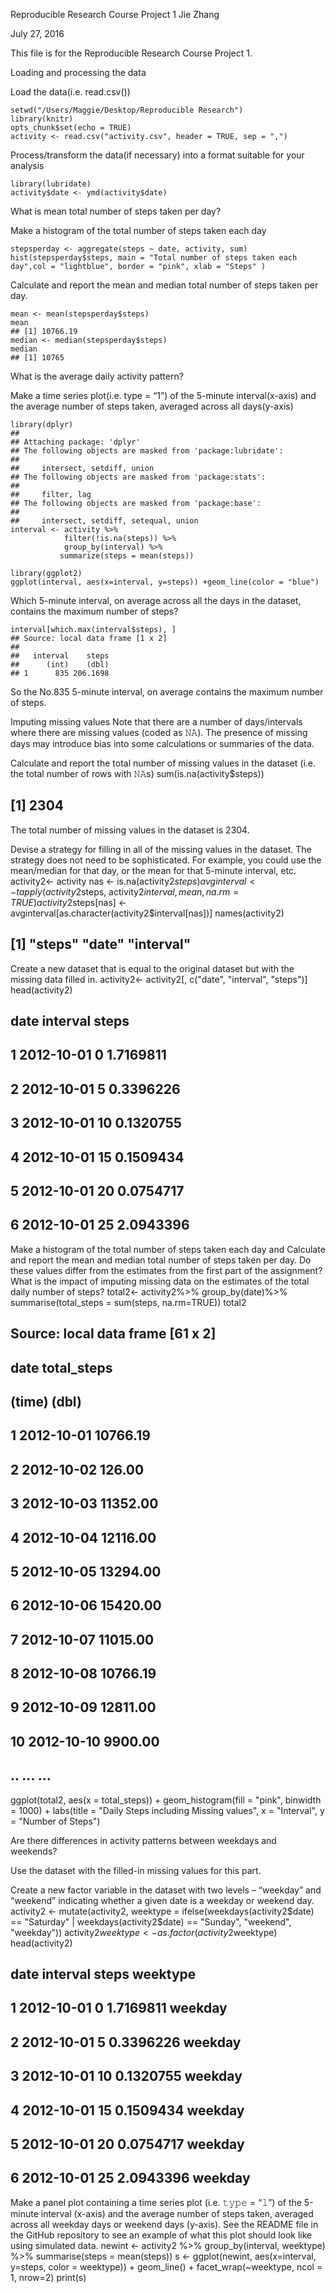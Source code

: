 Reproducible Research Course Project 1
Jie Zhang

July 27, 2016

This file is for the Reproducible Research Course Project 1.

Loading and processing the data

Load the data(i.e. read.csv())
```{r,echo = TRUE}
setwd("/Users/Maggie/Desktop/Reproducible Research")
library(knitr)
opts_chunk$set(echo = TRUE)
activity <- read.csv("activity.csv", header = TRUE, sep = ",")
```

Process/transform the data(if necessary) into a format suitable for your analysis
```{r}
library(lubridate)
activity$date <- ymd(activity$date)
```

What is mean total number of steps taken per day?

Make a histogram of the total number of steps taken each day
```{r}
stepsperday <- aggregate(steps ~ date, activity, sum)
hist(stepsperday$steps, main = "Total number of steps taken each day",col = "lightblue", border = "pink", xlab = "Steps" )
```

Calculate and report the mean and median total number of steps taken per day.
```{r}
mean <- mean(stepsperday$steps)
mean
## [1] 10766.19
median <- median(stepsperday$steps)
median
## [1] 10765
```

What is the average daily activity pattern?

Make a time series plot(i.e. type = “1”) of the 5-minute interval(x-axis) and the average number of steps taken, averaged across all days(y-axis)
```{r}
library(dplyr)
## 
## Attaching package: 'dplyr'
## The following objects are masked from 'package:lubridate':
## 
##     intersect, setdiff, union
## The following objects are masked from 'package:stats':
## 
##     filter, lag
## The following objects are masked from 'package:base':
## 
##     intersect, setdiff, setequal, union
interval <- activity %>%
            filter(!is.na(steps)) %>%
            group_by(interval) %>%
           summarize(steps = mean(steps))

library(ggplot2)
ggplot(interval, aes(x=interval, y=steps)) +geom_line(color = "blue")
```

Which 5-minute interval, on average across all the days in the dataset, contains the maximum number of steps?
```{r}
interval[which.max(interval$steps), ]
## Source: local data frame [1 x 2]
## 
##   interval    steps
##      (int)    (dbl)
## 1      835 206.1698
```
So the No.835 5-minute interval, on average contains the maximum number of steps.

Imputing missing values
Note that there are a number of days/intervals where there are missing values (coded as 𝙽𝙰). The presence of missing days may introduce bias into some calculations or summaries of the data.

Calculate and report the total number of missing values in the dataset (i.e. the total number of rows with 𝙽𝙰s)
sum(is.na(activity$steps))
## [1] 2304
The total number of missing values in the dataset is 2304.

Devise a strategy for filling in all of the missing values in the dataset. The strategy does not need to be sophisticated. For example, you could use the mean/median for that day, or the mean for that 5-minute interval, etc.
activity2<- activity 
     nas <- is.na(activity2$steps)
avginterval<- tapply(activity2$steps, activity2$interval, mean, na.rm=TRUE)
activity2$steps[nas] <- avginterval[as.character(activity2$interval[nas])]
names(activity2)
## [1] "steps"    "date"     "interval"
Create a new dataset that is equal to the original dataset but with the missing data filled in.
activity2<- activity2[, c("date", "interval", "steps")]
head(activity2)
##         date interval     steps
## 1 2012-10-01        0 1.7169811
## 2 2012-10-01        5 0.3396226
## 3 2012-10-01       10 0.1320755
## 4 2012-10-01       15 0.1509434
## 5 2012-10-01       20 0.0754717
## 6 2012-10-01       25 2.0943396
Make a histogram of the total number of steps taken each day and Calculate and report the mean and median total number of steps taken per day. Do these values differ from the estimates from the first part of the assignment? What is the impact of imputing missing data on the estimates of the total daily number of steps?
total2<- activity2%>%
        group_by(date)%>%
        summarise(total_steps = sum(steps, na.rm=TRUE))
total2
## Source: local data frame [61 x 2]
## 
##          date total_steps
##        (time)       (dbl)
## 1  2012-10-01    10766.19
## 2  2012-10-02      126.00
## 3  2012-10-03    11352.00
## 4  2012-10-04    12116.00
## 5  2012-10-05    13294.00
## 6  2012-10-06    15420.00
## 7  2012-10-07    11015.00
## 8  2012-10-08    10766.19
## 9  2012-10-09    12811.00
## 10 2012-10-10     9900.00
## ..        ...         ...
ggplot(total2, aes(x = total_steps)) +
        geom_histogram(fill = "pink", binwidth = 1000) +
        labs(title = "Daily Steps including Missing values", x = "Interval", y = "Number of Steps")


Are there differences in activity patterns between weekdays and weekends?

Use the dataset with the filled-in missing values for this part.

Create a new factor variable in the dataset with two levels – “weekday” and “weekend” indicating whether a given date is a weekday or weekend day.
activity2 <- mutate(activity2, weektype = ifelse(weekdays(activity2$date) == "Saturday" | weekdays(activity2$date) == "Sunday", "weekend", "weekday"))
activity2$weektype <- as.factor(activity2$weektype)
head(activity2)
##         date interval     steps weektype
## 1 2012-10-01        0 1.7169811  weekday
## 2 2012-10-01        5 0.3396226  weekday
## 3 2012-10-01       10 0.1320755  weekday
## 4 2012-10-01       15 0.1509434  weekday
## 5 2012-10-01       20 0.0754717  weekday
## 6 2012-10-01       25 2.0943396  weekday
Make a panel plot containing a time series plot (i.e. 𝚝𝚢𝚙𝚎 = “𝚕”) of the 5-minute interval (x-axis) and the average number of steps taken, averaged across all weekday days or weekend days (y-axis). See the README file in the GitHub repository to see an example of what this plot should look like using simulated data.
newint <- activity2 %>%
  group_by(interval, weektype) %>%
  summarise(steps = mean(steps))
s <- ggplot(newint, aes(x=interval, y=steps, color = weektype)) +
  geom_line() +
  facet_wrap(~weektype, ncol = 1, nrow=2)
print(s)
